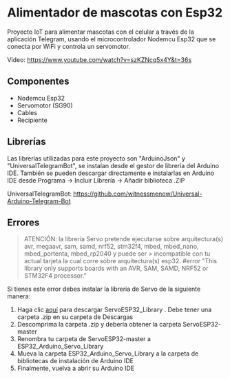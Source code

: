 # Alimentador de mascotas con Esp32

Proyecto IoT para alimentar mascotas con el celular a través de la aplicación Telegram, usando el microcontrolador Nodemcu Esp32 que se conecta por WiFi y controla un servomotor.

Video: https://www.youtube.com/watch?v=szKZNcq5x4Y&t=36s

## Componentes

- Nodemcu Esp32
- Servomotor (SG90)
- Cables
- Recipiente

## Librerías

Las librerías utilizadas para este proyecto son "ArduinoJson" y "UniversalTelegramBot", se instalan desde el gestor de librería del Arduino IDE. También se pueden descargar directamente e instalarlas en Arduino IDE desde Programa -> Incluir Librería -> Añadir biblioteca .ZIP

UniversalTelegramBot: https://github.com/witnessmenow/Universal-Arduino-Telegram-Bot

## Errores

> ATENCIÓN: la librería Servo pretende ejecutarse sobre arquitectura(s) avr, megaavr, sam, samd, nrf52, stm32f4, mbed, mbed_nano, mbed_portenta, mbed_rp2040 y puede ser > incompatible con tu actual tarjeta la cual corre sobre arquitectura(s) esp32.
> #error "This library only supports boards with an AVR, SAM, SAMD, NRF52 or STM32F4 processor."
 
Si tienes este error debes instalar la libreria de Servo de la siguiente manera:

1. Haga clic [aquí](https://github.com/RoboticsBrno/ServoESP32/archive/refs/heads/master.zip) para descargar ServoESP32_Library . Debe tener una carpeta .zip en su carpeta de Descargas
2. Descomprima la carpeta .zip y debería obtener la carpeta ServoESP32-master
3. Renombra tu carpeta de ServoESP32-master a ESP32_Arduino_Servo_Library
4. Mueva la carpeta ESP32_Arduino_Servo_Library a la carpeta de bibliotecas de instalación de Arduino IDE
5. Finalmente, vuelva a abrir su Arduino IDE

